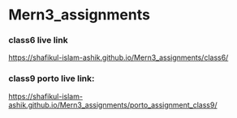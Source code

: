 # Mern3_assignments

### class6 live link
https://shafikul-islam-ashik.github.io/Mern3_assignments/class6/

### class9 porto live link:
https://shafikul-islam-ashik.github.io/Mern3_assignments/porto_assignment_class9/
